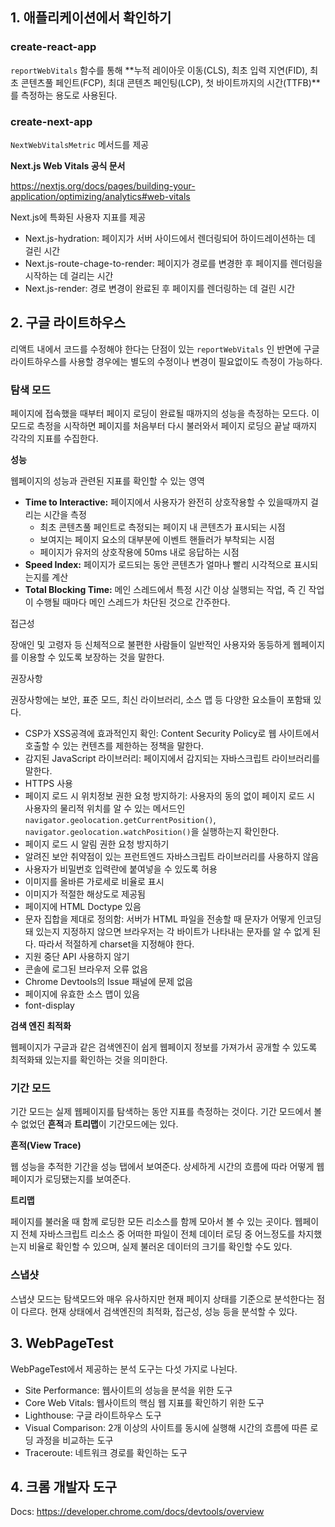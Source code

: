 ## 1. 애플리케이션에서 확인하기

### create-react-app

`reportWebVitals` 함수를 통해 **누적 레이아웃 이동(CLS), 최초 입력 지연(FID), 최초 콘텐츠풀 페인트(FCP), 최대 콘텐츠 페인팅(LCP), 첫 바이트까지의 시간(TTFB)**를 측정하는 용도로 사용된다.

### create-next-app

`NextWebVitalsMetric` 메서드를 제공

**Next.js Web Vitals 공식 문서**

https://nextjs.org/docs/pages/building-your-application/optimizing/analytics#web-vitals

Next.js에 특화된 사용자 지표를 제공

- Next.js-hydration: 페이지가 서버 사이드에서 렌더링되어 하이드레이션하는 데 걸린 시간
- Next.js-route-chage-to-render: 페이지가 경로를 변경한 후 페이지를 렌더링을 시작하는 데 걸리는 시간
- Next.js-render: 경로 변경이 완료된 후 페이지를 렌더링하는 데 걸린 시간

## 2. 구글 라이트하우스

리액트 내에서 코드를 수정해야 한다는 단점이 있는 `reportWebVitals` 인 반면에 구글 라이트하우스를 사용할 경우에는 별도의 수정이나 변경이 필요없이도 측정이 가능하다.

### 탐색 모드

페이지에 접속했을 때부터 페이지 로딩이 완료될 때까지의 성능을 측정하는 모드다. 이 모드로 측정을 시작하면 페이지를 처음부터 다시 불러와서 페이지 로딩으 끝날 때까지 각각의 지표를 수집한다.

**성능**

웹페이지의 성능과 관련된 지표를 확인할 수 있는 영역

- **Time to Interactive:** 페이지에서 사용자가 완전히 상호작용할 수 있을때까지 걸리는 시간을 측정
  - 최초 콘텐츠풀 페인트로 측정되는 페이지 내 콘텐츠가 표시되는 시점
  - 보여지는 페이지 요소의 대부분에 이벤트 핸들러가 부착되는 시점
  - 페이지가 유저의 상호작용에 50ms 내로 응답하는 시점
- **Speed Index:** 페이지가 로드되는 동안 콘텐츠가 얼마나 빨리 시각적으로 표시되는지를 계산
- **Total Blocking Time:** 메인 스레드에서 특정 시간 이상 실행되는 작업, 즉 긴 작업이 수행될 때마다 메인 스레드가 차단된 것으로 간주한다.

접근성

장애인 및 고령자 등 신체적으로 불편한 사람들이 일반적인 사용자와 동등하게 웹페이지를 이용할 수 있도록 보장하는 것을 말한다.

권장사항

권장사항에는 보안, 표준 모드, 최신 라이브러리, 소스 맵 등 다양한 요소들이 포함돼 있다.

- CSP가 XSS공격에 효과적인지 확인: Content Security Policy로 웹 사이트에서 호출할 수 있는 컨텐츠를 제한하는 정책을 말한다.
- 감지된 JavaScript 라이브러리: 페이지에서 감지되는 자바스크립트 라이브러리를 말한다.
- HTTPS 사용
- 페이지 로드 시 위치정보 권한 요청 방지하기: 사용자의 동의 없이 페이지 로드 시 사용자의 물리적 위치를 알 수 있는 메서드인 `navigator.geolocation.getCurrentPosition()`, `navigator.geolocation.watchPosition()`을 실행하는지 확인한다.
- 페이지 로드 시 알림 권한 요청 방지하기
- 알려진 보안 취약점이 있는 프런트엔드 자바스크립트 라이브러리를 사용하지 않음
- 사용자가 비밀번호 입력란에 붙여넣을 수 있도록 허용
- 이미지를 올바른 가로세로 비율로 표시
- 이미지가 적절한 해상도로 제공됨
- 페이지에 HTML Doctype 있음
- 문자 집합을 제대로 정의함: 서버가 HTML 파일을 전송할 때 문자가 어떻게 인코딩돼 있는지 지정하지 않으면 브라우저는 각 바이트가 나타내는 문자를 알 수 없게 된다. 따라서 적절하게 charset을 지정해야 한다.
- 지원 중단 API 사용하지 않기
- 콘솔에 로그된 브라우저 오류 없음
- Chrome Devtools의 Issue 패널에 문제 없음
- 페이지에 유효한 소스 맵이 있음
- font-display

**검색 엔진 최적화**

웹페이지가 구글과 같은 검색엔진이 쉽게 웹페이지 정보를 가져가서 공개할 수 있도록 최적화돼 있는지를 확인하는 것을 의미한다.

### 기간 모드

기간 모드는 실제 웹페이지를 탐색하는 동안 지표를 측정하는 것이다. 기간 모드에서 볼 수 없었던 **흔적**과 **트리맵**이 기간모드에는 있다.

**흔적(View Trace)**

웹 성능을 추적한 기간을 성능 탭에서 보여준다. 상세하게 시간의 흐름에 따라 어떻게 웹페이지가 로딩됐는지를 보여준다.

**트리맵**

페이지를 불러올 때 함께 로딩한 모든 리소스를 함께 모아서 볼 수 있는 곳이다. 웹페이지 전체 자바스크립트 리소스 중 어떠한 파일이 전체 데이터 로딩 중 어느정도를 차지했는지 비율로 확인할 수 있으며, 실제 불러온 데이터의 크기를 확인할 수도 있다.

### 스냅샷

스냅샷 모드는 탐색모드와 매우 유사하지만 현재 페이지 상태를 기준으로 분석한다는 점이 다르다. 현재 상태에서 검색엔진의 최적화, 접근성, 성능 등을 분석할 수 있다.

## 3. WebPageTest

WebPageTest에서 제공하는 분석 도구는 다섯 가지로 나뉜다.

- Site Performance: 웹사이트의 성능을 분석을 위한 도구
- Core Web Vitals: 웹사이트의 핵심 웹 지표를 확인하기 위한 도구
- Lighthouse: 구글 라이트하우스 도구
- Visual Comparison: 2개 이상의 사이트를 동시에 실행해 시간의 흐름에 따른 로딩 과정을 비교하는 도구
- Traceroute: 네트워크 경로를 확인하는 도구

## 4. 크롬 개발자 도구

Docs: https://developer.chrome.com/docs/devtools/overview
